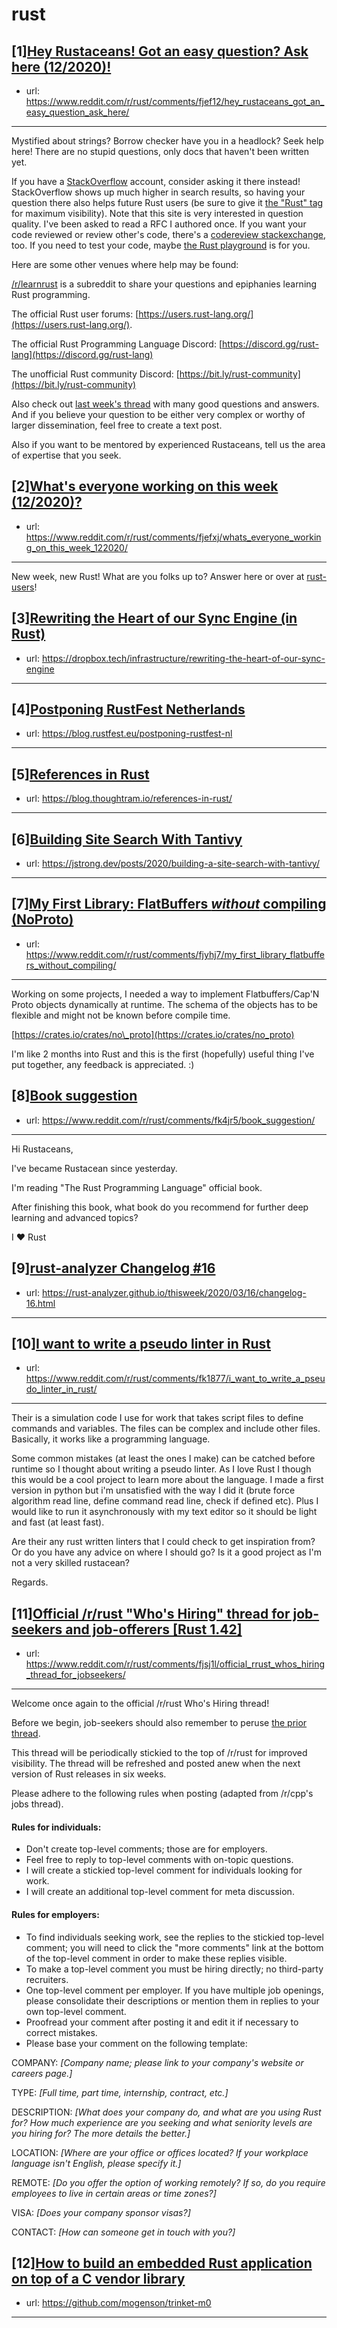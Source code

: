 # rust
## [1][Hey Rustaceans! Got an easy question? Ask here (12/2020)!](https://www.reddit.com/r/rust/comments/fjef12/hey_rustaceans_got_an_easy_question_ask_here/)
- url: https://www.reddit.com/r/rust/comments/fjef12/hey_rustaceans_got_an_easy_question_ask_here/
---
Mystified about strings? Borrow checker have you in a headlock? Seek help here! There are no stupid questions, only docs that haven't been written yet.

If you have a [StackOverflow](http://stackoverflow.com/) account, consider asking it there instead! StackOverflow shows up much higher in search results, so having your question there also helps future Rust users (be sure to give it [the "Rust" tag](http://stackoverflow.com/questions/tagged/rust) for maximum visibility). Note that this site is very interested in question quality. I've been asked to read a RFC I authored once. If you want your code reviewed or review other's code, there's a [codereview stackexchange](https://codereview.stackexchange.com/questions/tagged/rust), too. If you need to test your code, maybe [the Rust playground](https://play.rust-lang.org) is for you.

Here are some other venues where help may be found:

[/r/learnrust](https://www.reddit.com/r/learnrust) is a subreddit to share your questions and epiphanies learning Rust programming.

The official Rust user forums: [https://users.rust-lang.org/](https://users.rust-lang.org/).

The official Rust Programming Language Discord: [https://discord.gg/rust-lang](https://discord.gg/rust-lang)

The unofficial Rust community Discord: [https://bit.ly/rust-community](https://bit.ly/rust-community)

Also check out [last week's thread](https://reddit.com/r/rust/comments/fg0p1v/hey_rustaceans_got_an_easy_question_ask_here/) with many good questions and answers. And if you believe your question to be either very complex or worthy of larger dissemination, feel free to create a text post.

Also if you want to be mentored by experienced Rustaceans, tell us the area of expertise that you seek.
## [2][What's everyone working on this week (12/2020)?](https://www.reddit.com/r/rust/comments/fjefxj/whats_everyone_working_on_this_week_122020/)
- url: https://www.reddit.com/r/rust/comments/fjefxj/whats_everyone_working_on_this_week_122020/
---
New week, new Rust! What are you folks up to? Answer here or over at [rust-users](https://users.rust-lang.org/t/whats-everyone-working-on-this-week-12-2020/39545?u=llogiq)!
## [3][Rewriting the Heart of our Sync Engine (in Rust)](https://www.reddit.com/r/rust/comments/fjt4q3/rewriting_the_heart_of_our_sync_engine_in_rust/)
- url: https://dropbox.tech/infrastructure/rewriting-the-heart-of-our-sync-engine
---

## [4][Postponing RustFest Netherlands](https://www.reddit.com/r/rust/comments/fk35ir/postponing_rustfest_netherlands/)
- url: https://blog.rustfest.eu/postponing-rustfest-nl
---

## [5][References in Rust](https://www.reddit.com/r/rust/comments/fk3my2/references_in_rust/)
- url: https://blog.thoughtram.io/references-in-rust/
---

## [6][Building Site Search With Tantivy](https://www.reddit.com/r/rust/comments/fjzigm/building_site_search_with_tantivy/)
- url: https://jstrong.dev/posts/2020/building-a-site-search-with-tantivy/
---

## [7][My First Library: FlatBuffers *without* compiling (NoProto)](https://www.reddit.com/r/rust/comments/fjyhj7/my_first_library_flatbuffers_without_compiling/)
- url: https://www.reddit.com/r/rust/comments/fjyhj7/my_first_library_flatbuffers_without_compiling/
---
Working on some projects, I needed a way to implement Flatbuffers/Cap'N Proto objects dynamically at runtime.  The schema of the objects has to be flexible and might not be known before compile time.  

[https://crates.io/crates/no\_proto](https://crates.io/crates/no_proto)

I'm like 2 months into Rust and this is the first (hopefully) useful thing I've put together, any feedback is appreciated. :)
## [8][Book suggestion](https://www.reddit.com/r/rust/comments/fk4jr5/book_suggestion/)
- url: https://www.reddit.com/r/rust/comments/fk4jr5/book_suggestion/
---
Hi Rustaceans,

I've became Rustacean since yesterday.

I'm reading "The Rust Programming Language" official book.

After finishing this book, what book do you recommend for further deep learning and advanced topics?

I ❤ Rust
## [9][rust-analyzer Changelog #16](https://www.reddit.com/r/rust/comments/fjl875/rustanalyzer_changelog_16/)
- url: https://rust-analyzer.github.io/thisweek/2020/03/16/changelog-16.html
---

## [10][I want to write a pseudo linter in Rust](https://www.reddit.com/r/rust/comments/fk1877/i_want_to_write_a_pseudo_linter_in_rust/)
- url: https://www.reddit.com/r/rust/comments/fk1877/i_want_to_write_a_pseudo_linter_in_rust/
---
Their is a simulation code I use for work that takes script files to define commands and variables. The files can be complex and include other files. Basically, it works like a programming language.

Some common mistakes (at least the ones I make) can be catched before runtime so I thought about writing a pseudo linter. As I love Rust I though this would be a cool project to learn more about the language. I made a first version in python but i'm unsatisfied with the way I did it (brute force algorithm read line, define command read line, check if defined etc). Plus I would like to run it asynchronously with my text editor so it should be light and fast (at least fast). 

Are their any rust written linters that I could check to get inspiration from? Or do you have any advice on where I should go? Is it a good project as I'm not a very skilled rustacean?

Regards.
## [11][Official /r/rust "Who's Hiring" thread for job-seekers and job-offerers [Rust 1.42]](https://www.reddit.com/r/rust/comments/fjsj1l/official_rrust_whos_hiring_thread_for_jobseekers/)
- url: https://www.reddit.com/r/rust/comments/fjsj1l/official_rrust_whos_hiring_thread_for_jobseekers/
---
Welcome once again to the official /r/rust Who's Hiring thread!

Before we begin, job-seekers should also remember to peruse [the prior thread](https://en.reddit.com/r/rust/comments/eyw94s/official_rrust_whos_hiring_thread_for_jobseekers/).

This thread will be periodically stickied to the top of /r/rust for improved visibility. The thread will be refreshed and posted anew when the next version of Rust releases in six weeks.

Please adhere to the following rules when posting (adapted from /r/cpp's jobs thread).

#### Rules for individuals:

* Don't create top-level comments; those are for employers.
* Feel free to reply to top-level comments with on-topic questions.
* I will create a stickied top-level comment for individuals looking for work.
* I will create an additional top-level comment for meta discussion.

#### Rules for employers:

* To find individuals seeking work, see the replies to the stickied top-level comment; you will need to click the "more comments" link at the bottom of the top-level comment in order to make these replies visible.
* To make a top-level comment you must be hiring directly; no third-party recruiters.
* One top-level comment per employer. If you have multiple job openings, please consolidate their descriptions or mention them in replies to your own top-level comment.
* Proofread your comment after posting it and edit it if necessary to correct mistakes.
* Please base your comment on the following template:

COMPANY: *[Company name; please link to your company's website or careers page.]*

TYPE: *[Full time, part time, internship, contract, etc.]*

DESCRIPTION: *[What does your company do, and what are you using Rust for? How much experience are you seeking and what seniority levels are you hiring for? The more details the better.]*

LOCATION: *[Where are your office or offices located? If your workplace language isn't English, please specify it.]*

REMOTE: *[Do you offer the option of working remotely? If so, do you require employees to live in certain areas or time zones?]*

VISA: *[Does your company sponsor visas?]*

CONTACT: *[How can someone get in touch with you?]*
## [12][How to build an embedded Rust application on top of a C vendor library](https://www.reddit.com/r/rust/comments/fjsnqz/how_to_build_an_embedded_rust_application_on_top/)
- url: https://github.com/mogenson/trinket-m0
---

